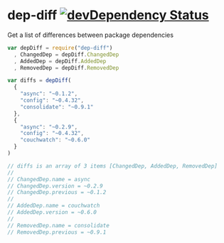 dep-diff [![devDependency Status](https://david-dm.org/alanshaw/dep-diff/dev-status.png)](https://david-dm.org/alanshaw/dep-diff#info=devDependencies)
========

Get a list of differences between package dependencies

```javascript
var depDiff = require("dep-diff")
  , ChangedDep = depDiff.ChangedDep
  , AddedDep = depDiff.AddedDep
  , RemovedDep = depDiff.RemovedDep

var diffs = depDiff(
  {
    "async": "~0.1.2",
    "config": "~0.4.32",
    "consolidate": "~0.9.1"
  },
  {
    "async": "~0.2.9",
    "config": "~0.4.32",
    "couchwatch": "~0.6.0"
  }
)

// diffs is an array of 3 items [ChangedDep, AddedDep, RemovedDep]
//
// ChangedDep.name = async
// ChangedDep.version = ~0.2.9
// ChangedDep.previous = ~0.1.2
//
// AddedDep.name = couchwatch
// AddedDep.version = ~0.6.0
//
// RemovedDep.name = consolidate
// RemovedDep.previous = ~0.9.1
```
